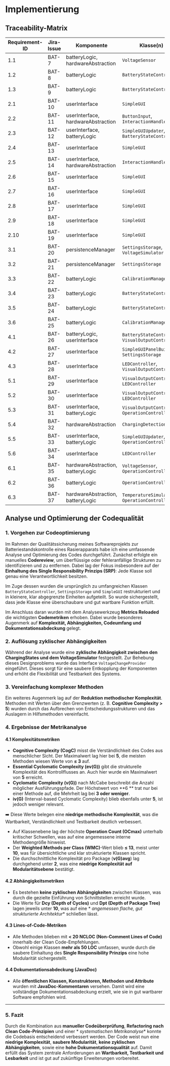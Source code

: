 # Implementierung

## Traceability-Matrix

| Requirement-ID | Jira-Issue | Komponente                         | Klasse(n)                                          | Schnittstelle(n)                                            | Testfall(e)    |
|----------------|------------|------------------------------------|----------------------------------------------------|-------------------------------------------------------------|----------------|
| 1.1            | BAT-7      | batteryLogic, hardwareAbstraction  | `VoltageSensor`                                    | readVoltage()                                               | BB1            |
| 1.2            | BAT-8      | batteryLogic                       | `BatteryStateController`                           | calculateStateOfCharge()                                    | UT3            |
| 1.3            | BAT-9      | batteryLogic                       | `BatteryStateController`                           | getDisplayState()                                           | UX1            |
| 2.1            | BAT-10     | userInterface                      | `SimpleGUI`                                        | getDisplayState()                                           | BB2            |
| 2.2            | BAT-11     | userInterface, hardwareAbstraction | `ButtonInput`, `InteractionHandler`                | ButtonInput()                                               | BB4            |
| 2.3            | BAT-12     | userInterface, batteryLogic        | `SimpleGUIUpdater`, `BatteryStateController`       | calculateRemainingRuntime()                                 | UT5, UX8, BB12 |
| 2.4            | BAT-13     | userInterface                      | `SimpleGUI`                                        |                                                             |                |
| 2.5            | BAT-14     | userInterface, hardwareAbstraction | `InteractionHandler`                               | setState()                                                  | BB3            |
| 2.6            | BAT-15     | userInterface                      | `SimpleGUI`                                        |                                                             | UX3            |
| 2.7            | BAT-16     | userInterface                      | `SimpleGUI`                                        |                                                             | UX2            |
| 2.8            | BAT-17     | userInterface                      | `SimpleGUI`                                        | updateLEDState()                                            | UX5            |
| 2.9            | BAT-18     | userInterface                      | `SimpleGUI`                                        |                                                             | UX4            |
| 2.10           | BAT-19     | userInterface                      | `SimpleGUI`                                        | getDisplayState()                                           | BB5            |
| 3.1            | BAT-20     | persistenceManager                 | `SettingsStorage`, `VoltageSimulator`              | calculateStateOfCharge()                                    | UT1, UT2       |
| 3.2            | BAT-21     | persistenceManager                 | `SettingsStorage`                                  | readCalibVoltageToSoCFromDisc()                             |                |
| 3.3            | BAT-22     | batteryLogic                       | `CalibrationManager`                               | racalibrateIfNeeded()                                       | BB13           |
| 3.4            | BAT-23     | batteryLogic                       | `BatteryStateController`                           | getDisplayState()                                           |                |
| 3.5            | BAT-24     | batteryLogic                       | `BatteryStateController`                           | recalibrateIfNeeded()                                       | UT6            |
| 3.6            | BAT-25     | batteryLogic                       | `CalibrationManager`                               |                                                             |                |
| 4.1            | BAT-26     | batteryLogic, userInterface        | `BatteryStateController`, `VisualOutputController` | isLowBattery()                                              | UT4, BB6       |
| 4.2            | BAT-27     | userInterface                      | `SimpleGUIPanelBuilder`, `SettingsStorage`         | setLowBatteryThreshold(), readLowBatteryThresholdFromDisc() | BB14           |
| 4.3            | BAT-28     | userInterface                      | `LEDController`, `VisualOutputController`          | startBlinking(), setLEDState()                              | UX6            |
| 5.1            | BAT-29     | userInterface                      | `VisualOutputController`, `LEDController`          | updateOperationState()                                      | BB7            |
| 5.2            | BAT-30     | userInterface                      | `VisualOutputController`, `LEDController`          | updateOperationState()                                      | BB8            |
| 5.3            | BAT-31     | userInterface, batteryLogic        | `VisualOutputController`, `OperationController`    | setLEDState(), updateOperationState()                       | BB9            |
| 5.4            | BAT-32     | hardwareAbstraction                | `ChargingDetection`                                | getChargingState(), listenForChargingCommands()             | UX7            |
| 5.5            | BAT-33     | userInterface, batteryLogic        | `SimpleGUIUpdater`, `OperationController`          | update(), getRemainingRuntime()                             | BB15           |
| 5.6            | BAT-34     | userInterface                      | `LEDController`                                    | stopBlinking(), turnOff()                                   |                |
| 6.1            | BAT-35     | hardwareAbstraction, batteryLogic  | `VoltageSensor`, `OperationController`             | updateBcProtectionStates()                                  | BB16           |
| 6.2            | BAT-36     | batteryLogic                       | `OperationController`                              | updateBcProtectionStates()                                  | BB10           |
| 6.3            | BAT-37     | hardwareAbstraction, batteryLogic  | `TemperatureSimulator`, `OperationController`      | updateBcProtectionStates()                                  | BB11           |

## Analyse und Optimierung der Codequalität

### 1. Vorgehen zur Codeoptimierung

Im Rahmen der Qualitätssicherung meines Softwareprojekts zur Batteriestandskontrolle eines Rasierapparats habe ich eine
umfassende Analyse und Optimierung des Codes durchgeführt. Zunächst erfolgte ein manuelles **Codereview**, um
überflüssige oder fehleranfällige Strukturen zu identifizieren und zu entfernen. Dabei lag der Fokus insbesondere auf
der **Einhaltung des Single Responsibility Prinzips (SRP)**: Jede Klasse soll genau eine Verantwortlichkeit besitzen.

Im Zuge dessen wurden die ursprünglich zu umfangreichen Klassen `BatteryStateController`, `SettingsStorage`
und `SimpleGUI` restrukturiert und in kleinere, klar abgegrenzte Einheiten aufgeteilt. So wurde sichergestellt, dass
jede Klasse eine überschaubare und gut wartbare Funktion erfüllt.

Im Anschluss daran wurden mit dem Analysewerkzeug **Metrics Reloaded** die wichtigsten **Codemetriken** erhoben. Dabei
wurde besonderes Augenmerk auf **Komplexität, Abhängigkeiten, Codeumfang und Dokumentationsabdeckung** gelegt.

### 2. Auflösung zyklischer Abhängigkeiten

Während der Analyse wurde eine **zyklische Abhängigkeit zwischen den ChargingStates und dem VoltageSimulator**
festgestellt. Zur Behebung dieses Designproblems wurde das Interface `VoltageChangeProvider` eingeführt. Dieses sorgt
für eine saubere Entkopplung der Komponenten und erhöht die Flexibilität und Testbarkeit des Systems.

### 3. Vereinfachung komplexer Methoden

Ein weiteres Augenmerk lag auf der **Reduktion methodischer Komplexität**. Methoden mit Werten über den Grenzwerten (z.
B. **Cognitive Complexity > 5**) wurden durch das Aufbrechen von Entscheidungsstrukturen und das Auslagern in
Hilfsmethoden vereinfacht.

### 4. Ergebnisse der Metrikanalyse

#### 4.1 Komplexitätsmetriken

* **Cognitive Complexity (CogC)** misst die Verständlichkeit des Codes aus menschlicher Sicht. Der Maximalwert lag hier
  bei **5**, die meisten Methoden wiesen Werte von **≤ 3** auf.
* **Essential Cyclomatic Complexity (ev(G))** gibt die strukturelle Komplexität des Kontrollflusses an. Auch hier wurde
  ein Maximalwert von **5** erreicht.
* **Cyclomatic Complexity (v(G))** nach McCabe beschreibt die Anzahl möglicher Ausführungspfade. Der Höchstwert von **6
  ** trat nur bei einer Methode auf, die Mehrheit lag bei **3 oder weniger**.
* **iv(G)** (Interval-based Cyclomatic Complexity) blieb ebenfalls unter **5**, ist jedoch weniger relevant.

➡️ Diese Werte belegen eine **niedrige methodische Komplexität**, was die Wartbarkeit, Verständlichkeit und Testbarkeit
deutlich verbessert.

* Auf Klassenebene lag der höchste **Operation Count (OCmax)** unterhalb kritischer Schwellen, was auf eine angemessene
  interne Methodengröße hinweist.
* Der **Weighted Methods per Class (WMC)**-Wert blieb **≤ 13**, meist unter **10**, was für übersichtliche und klar
  strukturierte Klassen spricht.
* Die durchschnittliche Komplexität pro Package (**v(G)avg**) lag durchgehend unter **2**, was eine **niedrige
  Komplexität auf Modularitätsebene** bestätigt.

#### 4.2 Abhängigkeitsmetriken

* Es bestehen **keine zyklischen Abhängigkeiten** zwischen Klassen, was durch die gezielte Einführung von Schnittstellen
  erreicht wurde.
* Die Werte für **Dcy (Depth of Cycles)** und **Dpt (Depth of Package Tree)** lagen jeweils unter **10**, was auf eine *
  *angemessen flache, gut strukturierte Architektur** schließen lässt.

#### 4.3 Lines-of-Code-Metriken

* Alle Methoden blieben mit **< 20 NCLOC (Non-Comment Lines of Code)** innerhalb der Clean Code-Empfehlungen.
* Obwohl einige Klassen **mehr als 50 LOC** umfassen, wurde durch die saubere Einhaltung des **Single Responsibility
  Prinzips** eine hohe Modularität sichergestellt.

#### 4.4 Dokumentationsabdeckung (JavaDoc)

* Alle **öffentlichen Klassen, Konstruktoren, Methoden und Attribute** wurden mit **JavaDoc-Kommentaren** versehen.
  Damit wird eine vollständige Dokumentationsabdeckung erzielt, wie sie in gut wartbarer Software empfohlen wird.

---

### 5. Fazit

Durch die Kombination aus **manueller Codeüberprüfung**, **Refactoring nach Clean Code-Prinzipien** und einer *
*systematischen Metrikanalyse** konnte die Codebasis entscheidend verbessert werden. Der Code weist nun eine **niedrige
Komplexität**, **saubere Modularität**, **keine zyklischen Abhängigkeiten**, sowie eine **hohe Dokumentationsqualität**
auf. Damit erfüllt das System zentrale Anforderungen an **Wartbarkeit, Testbarkeit und Lesbarkeit** und ist gut auf
zukünftige Erweiterungen vorbereitet.

